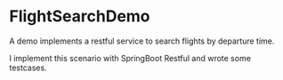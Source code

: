 # FlightSearchDemo
A demo implements a restful service to search flights by departure time.

I implement this scenario with SpringBoot Restful and wrote some testcases.
